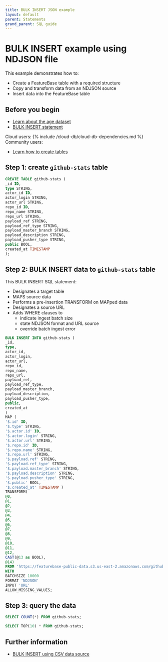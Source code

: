 ```yaml
---
title: BULK INSERT JSON example
layout: default
parent: Statements
grand_parent: SQL guide
---
```


# BULK INSERT example using NDJSON file

This example demonstrates how to:

* Create a FeatureBase table with a required structure
* Copy and transform data from an NDJSON source
* Insert data into the FeatureBase table

## Before you begin

* [Learn about the age dataset](https://www.gharchive.org/)
* [BULK INSERT statement](/docs/sql-guide/statements/statement-insert-bulk)

Cloud users:
{% include /cloud-db/cloud-db-dependencies.md %}
Community users:
* [Learn how to create tables](/docs/sql-preview/sql-create-table)

## Step 1: create `github-stats` table

```sql
CREATE TABLE github-stats (
_id ID,
type STRING,
actor_id ID,
actor_login STRING,
actor_url STRING,
repo_id ID,
repo_name STRING,
repo_url STRING,
payload_ref STRING,
payload_ref_type STRING,
payload_master_branch STRING,
payload_description STRING,
payload_pusher_type STRING,
public BOOL,
created_at TIMESTAMP
);
```

## Step 2: BULK INSERT data to `github-stats` table

This BULK INSERT SQL statement:

* Designates a target table
* MAPS source data
* Performs a pre-insertion TRANSFORM on MAPped data
* Designates a source URL
* Adds WHERE clauses to
  * indicate ingest batch size
  * state NDJSON format and URL source
  * override batch ingest error

```sql
BULK INSERT INTO github-stats (
_id,
type,
actor_id,
actor_login,
actor_url,
repo_id,
repo_name,
repo_url,
payload_ref,
payload_ref_type,
payload_master_branch,
payload_description,
payload_pusher_type,
public,
created_at
)
MAP (
'$.id' ID,
'$.type' STRING,
'$.actor.id' ID,
'$.actor.login' STRING,
'$.actor.url' STRING,
'$.repo.id' ID,
'$.repo.name' STRING,
'$.repo.url' STRING,
'$.payload.ref' STRING,
'$.payload.ref_type' STRING,
'$.payload.master_branch' STRING,
'$.payload.description' STRING,
'$.payload.pusher_type' STRING,
'$.public' BOOL,
'$.created_at' TIMESTAMP )
TRANSFORM(
@0,
@1,
@2,
@3,
@4,
@5,
@6,
@7,
@8,
@9,
@10,
@11,
@12,
CAST(@13 as BOOL),
@14)
FROM 'https://featurebase-public-data.s3.us-east-2.amazonaws.com/github-2015-data.json'
WITH
BATCHSIZE 10000
FORMAT 'NDJSON'
INPUT 'URL'
ALLOW_MISSING_VALUES;
```

## Step 3: query the data

```sql
SELECT COUNT(*) FROM github-stats;
```
```sql
SELECT TOP(10) * FROM github-stats;
```

## Further information

* [BULK INSERT using CSV data source](/docs/sql-guide/statements/statement-insert-bulk-csv-example)
